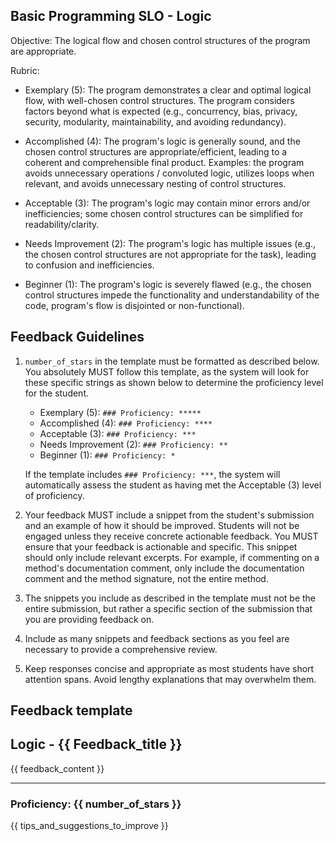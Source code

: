 ## Basic Programming SLO - Logic

Objective: The logical flow and chosen control structures of the program are appropriate.

Rubric:

- Exemplary (5): The program demonstrates a clear and optimal logical flow, with well-chosen control structures. The program considers factors beyond what is expected (e.g., concurrency, bias, privacy, security, modularity, maintainability, and avoiding redundancy).

- Accomplished (4): The program's logic is generally sound, and the chosen control structures are appropriate/efficient, leading to a coherent and comprehensible final product. Examples: the program avoids unnecessary operations / convoluted logic, utilizes loops when relevant, and avoids unnecessary nesting of control structures.

- Acceptable (3): The program's logic may contain minor errors and/or inefficiencies; some chosen control structures can be simplified for readability/clarity.

- Needs Improvement (2): The program's logic has multiple issues (e.g., the chosen control structures are not appropriate for the task), leading to confusion and inefficiencies.

- Beginner (1): The program's logic is severely flawed (e.g., the chosen control structures impede the functionality and understandability of the code, program's flow is disjointed or non-functional).

## Feedback Guidelines

1. `number_of_stars` in the template must be formatted as described below. You absolutely MUST follow this template, as the system will look for these specific strings as shown below to determine the proficiency level for the student.

   - Exemplary (5): `### Proficiency: *****`
   - Accomplished (4): `### Proficiency: ****`
   - Acceptable (3): `### Proficiency: ***`
   - Needs Improvement (2): `### Proficiency: **`
   - Beginner (1): `### Proficiency: *`

   If the template includes `### Proficiency: ***`, the system will automatically assess the student as having met the Acceptable (3) level of proficiency.

2. Your feedback MUST include a snippet from the student's submission and an example of how it should be improved. Students will not be engaged unless they receive concrete actionable feedback. You MUST ensure that your feedback is actionable and specific. This snippet should only include relevant excerpts. For example, if commenting on a method's documentation comment, only include the documentation comment and the method signature, not the entire method.

3. The snippets you include as described in the template must not be the entire submission, but rather a specific section of the submission that you are providing feedback on.

4. Include as many snippets and feedback sections as you feel are necessary to provide a comprehensive review.

5. Keep responses concise and appropriate as most students have short attention spans. Avoid lengthy explanations that may overwhelm them.

## Feedback template

<!-- Template starts from here -->

## Logic - {{ Feedback_title }}

{{ feedback_content }}

---

### Proficiency: {{ number_of_stars }}

{{ tips_and_suggestions_to_improve }}
